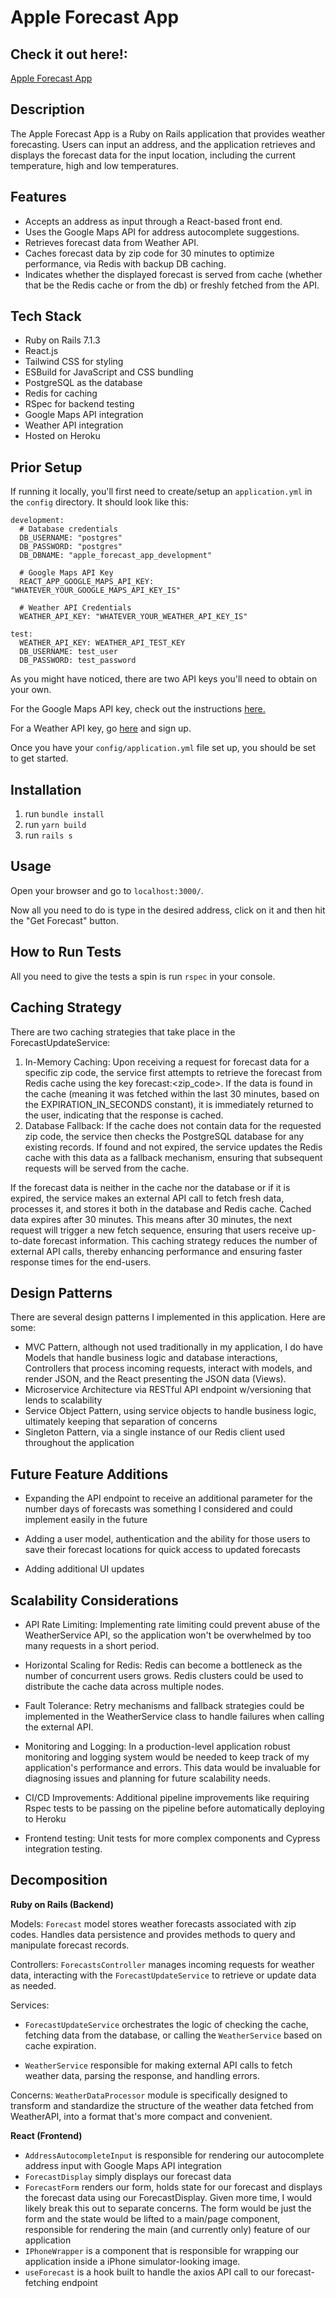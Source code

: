 # Apple Forecast App

## Check it out here!:

[Apple Forecast App](https://apple-forecast-app-b586018d8099.herokuapp.com/)

## Description

The Apple Forecast App is a Ruby on Rails application that provides weather forecasting. Users can input an address, and the application retrieves and displays the forecast data for the input location, including the current temperature, high and low temperatures.

## Features

- Accepts an address as input through a React-based front end.
- Uses the Google Maps API for address autocomplete suggestions.
- Retrieves forecast data from Weather API.
- Caches forecast data by zip code for 30 minutes to optimize performance, via Redis with backup DB caching.
- Indicates whether the displayed forecast is served from cache (whether that be the Redis cache or from the db) or freshly fetched from the API.

## Tech Stack

- Ruby on Rails 7.1.3
- React.js
- Tailwind CSS for styling
- ESBuild for JavaScript and CSS bundling
- PostgreSQL as the database
- Redis for caching
- RSpec for backend testing
- Google Maps API integration
- Weather API integration
- Hosted on Heroku

## Prior Setup

If running it locally, you'll first need to create/setup an `application.yml` in the `config` directory. It should look like this:

```
development:
  # Database credentials
  DB_USERNAME: "postgres"
  DB_PASSWORD: "postgres"
  DB_DBNAME: "apple_forecast_app_development"

  # Google Maps API Key
  REACT_APP_GOOGLE_MAPS_API_KEY: "WHATEVER_YOUR_GOOGLE_MAPS_API_KEY_IS"

  # Weather API Credentials
  WEATHER_API_KEY: "WHATEVER_YOUR_WEATHER_API_KEY_IS"

test:
  WEATHER_API_KEY: WEATHER_API_TEST_KEY
  DB_USERNAME: test_user
  DB_PASSWORD: test_password
```

As you might have noticed, there are two API keys you'll need to obtain on your own.

For the Google Maps API key, check out the instructions [here.](https://developers.google.com/maps/documentation/embed/get-api-key)

For a Weather API key, go [here](https://www.weatherapi.com/) and sign up.

Once you have your `config/application.yml` file set up, you should be set to get started. 

## Installation

1. run `bundle install`
2. run `yarn build`
3. run `rails s`


## Usage
Open your browser and go to `localhost:3000/`.

Now all you need to do is type in the desired address, click on it and then hit the "Get Forecast" button.

## How to Run Tests

All you need to give the tests a spin is run `rspec` in your console.

## Caching Strategy

There are two caching strategies that take place in the ForecastUpdateService:

1. In-Memory Caching: Upon receiving a request for forecast data for a specific zip code, the service first attempts to retrieve the forecast from Redis cache using the key forecast:<zip_code>. If the data is found in the cache (meaning it was fetched within the last 30 minutes, based on the EXPIRATION_IN_SECONDS constant), it is immediately returned to the user, indicating that the response is cached.
2. Database Fallback: If the cache does not contain data for the requested zip code, the service then checks the PostgreSQL database for any existing records. If found and not expired, the service updates the Redis cache with this data as a fallback mechanism, ensuring that subsequent requests will be served from the cache.

If the forecast data is neither in the cache nor the database or if it is expired, the service makes an external API call to fetch fresh data, processes it, and stores it both in the database and Redis cache. Cached data expires after 30 minutes. This means after 30 minutes, the next request will trigger a new fetch sequence, ensuring that users receive up-to-date forecast information. This caching strategy reduces the number of external API calls, thereby enhancing performance and ensuring faster response times for the end-users.

## Design Patterns

There are several design patterns I implemented in this application. Here are some:

- MVC Pattern, although not used traditionally in my application, I do have Models that handle business logic and database interactions, Controllers that process incoming requests, interact with models, and render JSON, and the React presenting the JSON data (Views).
- Microservice Architecture via RESTful API endpoint w/versioning that lends to scalability
- Service Object Pattern, using service objects to handle business logic, ultimately keeping that separation of concerns
- Singleton Pattern, via a single instance of our Redis client used throughout the application

## Future Feature Additions

- Expanding the API endpoint to receive an additional parameter for the number days of forecasts was something I considered and could implement easily in the future

- Adding a user model, authentication and the ability for those users to save their forecast locations for quick access to updated forecasts 

- Adding additional UI updates

## Scalability Considerations

- API Rate Limiting: Implementing rate limiting could prevent abuse of the WeatherService API, so the application won't be overwhelmed by too many requests in a short period.

- Horizontal Scaling for Redis: Redis can become a bottleneck as the number of concurrent users grows. Redis clusters could be used to distribute the cache data across multiple nodes.

- Fault Tolerance: Retry mechanisms and fallback strategies could be implemented in the WeatherService class to handle failures when calling the external API.

- Monitoring and Logging: In a production-level application robust monitoring and logging system would be needed to keep track of my application's performance and errors. This data would be invaluable for diagnosing issues and planning for future scalability needs.

- CI/CD Improvements: Additional pipeline improvements like requiring Rspec tests to be passing on the pipeline before automatically deploying to Heroku

- Frontend testing: Unit tests for more complex components and Cypress integration testing.

## Decomposition

**Ruby on Rails (Backend)**

Models: `Forecast` model stores weather forecasts associated with zip codes. Handles data persistence and provides methods to query and manipulate forecast records.

Controllers: `ForecastsController` manages incoming requests for weather data, interacting with the `ForecastUpdateService` to retrieve or update data as needed.

Services:

- `ForecastUpdateService` orchestrates the logic of checking the cache, fetching data from the database, or calling the `WeatherService` based on cache expiration.

- `WeatherService` responsible for making external API calls to fetch weather data, parsing the response, and handling errors.

Concerns: `WeatherDataProcessor` module is specifically designed to transform and standardize the structure of the weather data fetched from WeatherAPI, into a format that's more compact and convenient.

**React (Frontend)**

- `AddressAutocompleteInput` is responsible for rendering our autocomplete address input with Google Maps API integration
- `ForecastDisplay` simply displays our forecast data
- `ForecastForm` renders our form, holds state for our forecast and displays the forecast data using our ForecastDisplay. Given more time, I would likely break this out to separate concerns. The form would be just the form and the state would be lifted to a main/page component, responsible for rendering the main (and currently only) feature of our application
- `IPhoneWrapper` is a component that is responsible for wrapping our application inside a iPhone simulator-looking image.
- `useForecast` is a hook built to handle the axios API call to our forecast-fetching endpoint




